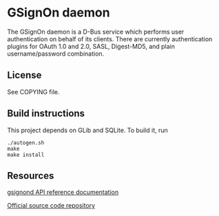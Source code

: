 GSignOn daemon
=============

The GSignOn daemon is a D-Bus service which performs user authentication on
behalf of its clients. There are currently authentication plugins for OAuth 1.0
and 2.0, SASL, Digest-MD5, and plain username/password combination.


License
-------

See COPYING file.


Build instructions
------------------

This project depends on GLib and SQLite. To build it, run
```
./autogen.sh
make
make install
```

Resources
---------

[gsignond API reference documentation](http://accounts-sso.gitlab.io/gsignond/index.html)

[Official source code repository](https://gitlab.com/accounts-sso/gsignond)
